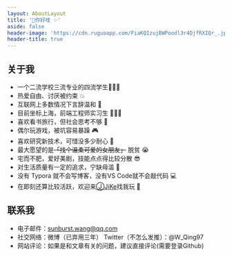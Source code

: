 ```yaml
---
layout: AboutLayout
title: '🎉你好哇 ✨'
aside: false
header-image: 'https://cdn.ruguoapp.com/FiaKQIzujBWPoodl3r4DjfRXIQr_.jpeg'
header-title: true
---
```

## 关于我
- 一个二流学校三流专业的四流学生👨🏻‍🎓
- 热爱自由、讨厌被约束 💥
- 互联网上多数情况下言辞温和 🙂
- 目前坐标上海，前端工程师实习生 👨🏻‍💻
- 喜欢看书旅行，但社会思考不够 🗿
- 偶尔玩游戏，被坑容易暴躁 🎮
- 喜欢研究新技术，可惜没多少耐心 🙊
- 最大愿望的是<del>「找个温柔可爱的女朋友」</del> 脱贫 😭
- 宅而不肥，爱好美剧，技能点点得比较分散 😎
- 对生活质量有一定的追求，宁缺毋滥 🍻
- 没有 Typora 就不会写博客，没有VS Code就不会敲代码 💻
- 在即刻还算比较活跃，欢迎来<a href="https://web.okjike.com/user/75b4327a-6739-4e1b-a05b-a58b52e41baa/post">ⒿJiKe<OutboundLink></OutboundLink></a>找我玩 🤪

## 联系我
- 电子邮件：sunburst.wang@qq.com
- 社交网络：微博（已弃用三年） Twitter（不怎么发推）：@W_Qing97
- 网站评论：如果是和文章有关的问题，建议直接评论(需要登录Github)



